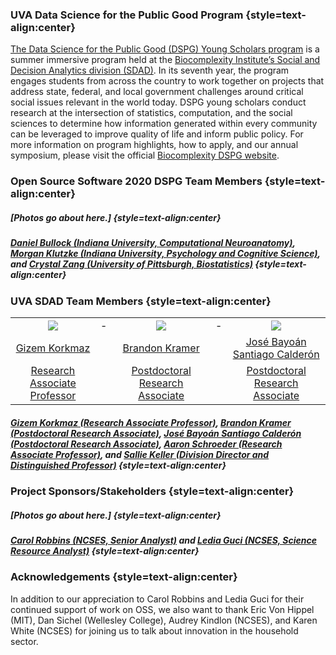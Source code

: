 ### UVA Data Science for the Public Good Program {style=text-align:center}

[The Data Science for the Public Good (DSPG) Young Scholars program](https://biocomplexity.virginia.edu/social-decision-analytics/dspg-program) is a summer immersive program held at the [Biocomplexity Institute’s Social and Decision Analytics division (SDAD)](https://biocomplexity.virginia.edu/social-decision-analytics). In its seventh year, the program engages students from across the country to work together on projects that address state, federal, and local government challenges around critical social issues relevant in the world today. DSPG young scholars conduct research at the intersection of statistics, computation, and the social sciences to determine how information generated within every community can be leveraged to improve quality of life and inform public policy. For more information on program highlights, how to apply, and our annual symposium, please visit the official [Biocomplexity DSPG website]((https://biocomplexity.virginia.edu/social-decision-analytics/dspg-program)).

### Open Source Software 2020 DSPG Team Members {style=text-align:center}

##### [Photos go about here.] {style=text-align:center}

##### [Daniel Bullock (Indiana University, Computational Neuroanatomy)](https://github.com/DanNBullock), [Morgan Klutzke (Indiana University, Psychology and Cognitive Science)](https://github.com/mklutzke), and [Crystal Zang (University of Pittsburgh, Biostatistics)](https://github.com/czang97) {style=text-align:center}
###

### UVA SDAD Team Members {style=text-align:center}

|              |                 |              |              |              |
|:---:| :---: | :---: | :---:  | :---: |
|![](/gizem.jpg)| - |![](/brandon.jpg)| - |![](/bayoan.jpg)| 
| [Gizem Korkmaz](https://biocomplexity.virginia.edu/gizem-korkmaz) | | [Brandon Kramer](https://biocomplexity.virginia.edu/brandon-kramer) | | [José Bayoán Santiago Calderón](https://biocomplexity.virginia.edu/j-bayoan-santiago-calderon)|
| [Research Associate Professor](https://biocomplexity.virginia.edu/gizem-korkmaz) | | [Postdoctoral Research Associate](https://biocomplexity.virginia.edu/brandon-kramer) |  | [Postdoctoral Research Associate](https://biocomplexity.virginia.edu/j-bayoan-santiago-calderon) |

##### [Gizem Korkmaz (Research Associate Professor)](https://biocomplexity.virginia.edu/gizem-korkmaz), [Brandon Kramer (Postdoctoral Research Associate)](https://biocomplexity.virginia.edu/brandon-kramer), [José Bayoán Santiago Calderón (Postdoctoral Research Associate)](https://biocomplexity.virginia.edu/j-bayoan-santiago-calderon), [Aaron Schroeder (Research Associate Professor)](https://biocomplexity.virginia.edu/aaron-schroeder), and [Sallie Keller (Division Director and Distinguished Professor)](https://biocomplexity.virginia.edu/sallie-keller) {style=text-align:center}

### Project Sponsors/Stakeholders {style=text-align:center}

##### [Photos go about here.] {style=text-align:center}

##### [Carol Robbins (NCSES, Senior Analyst)](https://www.nsf.gov/staff/staff_bio.jsp?lan=crobbins&from_org=) and [Ledia Guci (NCSES, Science Resource Analyst)](https://www.nsf.gov/staff/staff_bio.jsp?lan=lguci&from_org=) {style=text-align:center}

### Acknowledgements {style=text-align:center}

In addition to our appreciation to Carol Robbins and Ledia Guci for their continued support of work on OSS, we also want to thank Eric Von Hippel (MIT), Dan Sichel (Wellesley College), Audrey Kindlon (NCSES), and Karen White (NCSES) for joining us to talk about innovation in the household sector. 